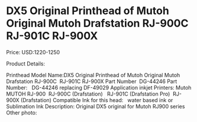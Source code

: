 # DX5 Original Printhead of Mutoh Original Mutoh Drafstation RJ-900C  RJ-901C RJ-900X

Price: USD:1220-1250

Product Details:

Printhead Model Name:DX5 Original Printhead of Mutoh Original Mutoh Drafstation RJ-900C  RJ-901C RJ-900X Part Number  DG-44246
Part Number:   DG-44246 replacing DF-49029
Application inkjet Printers:
Mutoh MUTOH RJ-900  RJ-900C (Drafstation)   RJ-901C (Drafstation Pro)  RJ-900X (Drafstation)
Compatible Ink for this head:   water based ink or Sublimation Ink
Description:
Original DX5 original for Mutoh RJ900 series
Other photo:
